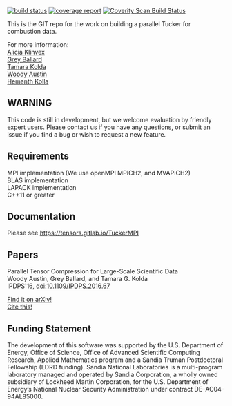 [![build status](https://gitlab.com/tensors/TuckerMPI/badges/master/build.svg)](https://gitlab.com/tensors/TuckerMPI/commits/master)
[![coverage report](https://gitlab.com/tensors/TuckerMPI/badges/master/coverage.svg)](https://gitlab.com/tensors/TuckerMPI/commits/master)
<a href="https://scan.coverity.com/projects/tuckermpi">
  <img alt="Coverity Scan Build Status"
       src="https://scan.coverity.com/projects/10762/badge.svg"/>
</a>

This is the GIT repo for the work on building a parallel Tucker for combustion data.                                                   

For more information:  
[Alicia Klinvex](mailto:amklinv@sandia.gov)  
[Grey Ballard](mailto:ballard@wfu.edu)  
[Tamara Kolda](mailto:tgkolda@sandia.gov)  
[Woody Austin](mailto:austinwn@cs.utexas.edu)  
[Hemanth Kolla](mailto:hnkolla@sandia.gov)  

WARNING
-------
This code is still in development, but we welcome evaluation by friendly expert users.  Please contact us if you have any questions, or submit an issue if you find a bug or wish to request a new feature.

Requirements
------------
MPI implementation (We use openMPI MPICH2, and MVAPICH2)  
BLAS implementation  
LAPACK implementation  
C++11 or greater  

Documentation
-------------
Please see https://tensors.gitlab.io/TuckerMPI

Papers
------
Parallel Tensor Compression for Large-Scale Scientific Data  
Woody Austin, Grey Ballard, and Tamara G. Kolda  
IPDPS'16, [doi:10.1109/IPDPS.2016.67](https://doi.org/10.1109/IPDPS.2016.67)

[Find it on arXiv!](https://arxiv.org/abs/1510.06689)  
[Cite this!](latex/citations.txt)

Funding Statement
-----------------
The development of this software was supported by the U.S. Department of Energy, Office of Science, Office of Advanced Scientific Computing Research, Applied Mathematics program and a Sandia Truman Postdoctoral Fellowship (LDRD funding). Sandia National Laboratories is a multi-program laboratory managed and operated by Sandia Corporation, a wholly owned subsidiary of Lockheed Martin Corporation, for the U.S. Department of Energy’s National Nuclear Security Administration under contract DE–AC04–94AL85000.